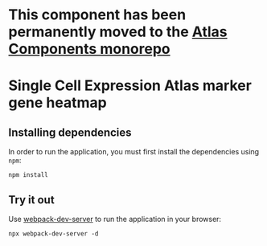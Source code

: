 # This component has been permanently moved to the [Atlas Components monorepo](https://github.com/ebi-gene-expression-group/atlas-components)

# Single Cell Expression Atlas marker gene heatmap

## Installing dependencies
In order to run the application, you must first install the dependencies using `npm`:
```
npm install
```

## Try it out
Use [webpack-dev-server](https://github.com/webpack/webpack-dev-server) to run the application in your browser:
```
npx webpack-dev-server -d
```
